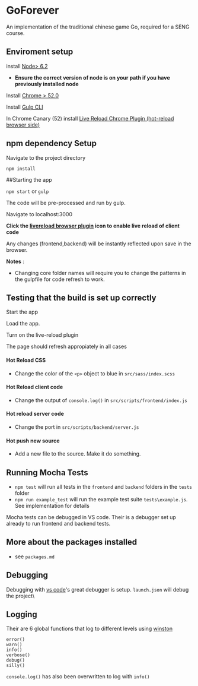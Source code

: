 # GoForever

An implementation of the traditional chinese game Go, required for a SENG course.

## Enviroment setup

install [Node> 6.2](https://nodejs.org/en/) 

* **Ensure the correct version of node is on your path if you have previously installed node**

Install [Chrome > 52.0](https://www.google.com/chrome/browser/canary.html)

Install [Gulp CLI](https://github.com/gulpjs/gulp/blob/master/docs/getting-started.md)

In Chrome Canary (52) install [Live Reload Chrome Plugin (hot-reload browser side)](https://chrome.google.com/webstore/detail/livereload/jnihajbhpnppcggbcgedagnkighmdlei?hl=en)

## npm dependency Setup

Navigate to the project directory

````npm install````

##Starting the app

````npm start```` or ````gulp````

The code will be pre-processed and run by gulp. 

Navigate to localhost:3000 

**Click the [livereload browser plugin](https://chrome.google.com/webstore/detail/livereload/jnihajbhpnppcggbcgedagnkighmdlei?hl=en) icon to enable live reload of client code**

Any changes (frontend,backend) will be instantly reflected upon save in the browser.

**Notes** : 

* Changing core folder names will require you to change the patterns in the gulpfile for code refresh to work.


## Testing that the build is set up correctly

Start the app

Load the app.

Turn on the live-reload plugin

The page should refresh appropiately in all cases

#### Hot Reload CSS

* Change the color of the ````<p>```` object to blue in ````src/sass/index.scss````

#### Hot Reload client code

* Change the output of ````console.log()```` in ````src/scripts/frontend/index.js````

#### Hot reload server code

* Change the port in ````src/scripts/backend/server.js````

#### Hot push new source

* Add a new file to the source. Make it do something.


## Running Mocha Tests

* ````npm test```` will run all tests in the ````frontend```` and ````backend```` folders in the ````tests```` folder
* ````npm run example_test```` will run the example test suite ````tests\example.js````. See implementation for details

Mocha tests can be debugged in VS code. Their is a debugger set up already to run frontend and backend tests.

## More about the packages installed

* see ````packages.md````

## Debugging

Debugging with [vs code](https://code.visualstudio.com/)'s great debugger is setup. ````launch.json```` will debug the project\

## Logging

Their are 6 global functions that log to different levels using [winston](https://github.com/winstonjs/winston)

````
error()
warn()
info()
verbose()
debug()
silly()
````

````console.log()```` has also been overwritten to log with ````info()````